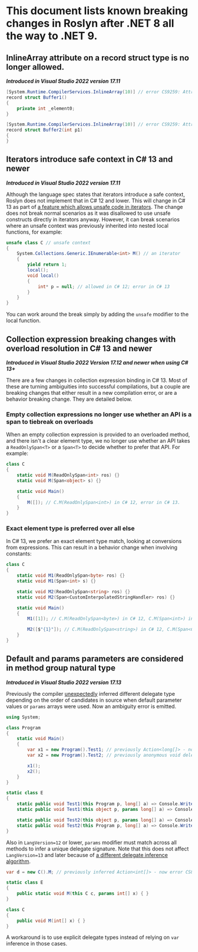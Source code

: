 # This document lists known breaking changes in Roslyn after .NET 8 all the way to .NET 9.


## InlineArray attribute on a record struct type is no longer allowed.

***Introduced in Visual Studio 2022 version 17.11***

```cs
[System.Runtime.CompilerServices.InlineArray(10)] // error CS9259: Attribute 'System.Runtime.CompilerServices.InlineArray' cannot be applied to a record struct.
record struct Buffer1()
{
    private int _element0;
}

[System.Runtime.CompilerServices.InlineArray(10)] // error CS9259: Attribute 'System.Runtime.CompilerServices.InlineArray' cannot be applied to a record struct.
record struct Buffer2(int p1)
{
}
```


## Iterators introduce safe context in C# 13 and newer

***Introduced in Visual Studio 2022 version 17.11***

Although the language spec states that iterators introduce a safe context, Roslyn does not implement that in C# 12 and lower.
This will change in C# 13 as part of [a feature which allows unsafe code in iterators](https://github.com/dotnet/roslyn/issues/72662).
The change does not break normal scenarios as it was disallowed to use unsafe constructs directly in iterators anyway.
However, it can break scenarios where an unsafe context was previously inherited into nested local functions, for example:

```cs
unsafe class C // unsafe context
{
    System.Collections.Generic.IEnumerable<int> M() // an iterator
    {
        yield return 1;
        local();
        void local()
        {
            int* p = null; // allowed in C# 12; error in C# 13
        }
    }
}
```

You can work around the break simply by adding the `unsafe` modifier to the local function.

## Collection expression breaking changes with overload resolution in C# 13 and newer

***Introduced in Visual Studio 2022 Version 17.12 and newer when using C# 13+***

There are a few changes in collection expression binding in C# 13. Most of these are turning ambiguities into successful compilations,
but a couple are breaking changes that either result in a new compilation error, or are a behavior breaking change. They are detailed
below.

### Empty collection expressions no longer use whether an API is a span to tiebreak on overloads

When an empty collection expression is provided to an overloaded method, and there isn't a clear element type, we no longer use whether
an API takes a `ReadOnlySpan<T>` or a `Span<T>` to decide whether to prefer that API. For example:

```cs
class C
{
    static void M(ReadOnlySpan<int> ros) {}
    static void M(Span<object> s) {}

    static void Main()
    {
        M([]); // C.M(ReadOnlySpan<int>) in C# 12, error in C# 13.
    }
}
```

### Exact element type is preferred over all else

In C# 13, we prefer an exact element type match, looking at conversions from expressions. This can result in a behavior change when involving
constants:

```cs
class C
{
    static void M1(ReadOnlySpan<byte> ros) {}
    static void M1(Span<int> s) {}

    static void M2(ReadOnlySpan<string> ros) {}
    static void M2(Span<CustomInterpolatedStringHandler> ros) {}

    static void Main()
    {
        M1([1]); // C.M(ReadOnlySpan<byte>) in C# 12, C.M(Span<int>) in C# 13

        M2([$"{1}"]); // C.M(ReadOnlySpan<string>) in C# 12, C.M(Span<CustomInterpolatedStringHandler>) in C# 13
    }
}
```

## Default and params parameters are considered in method group natural type

***Introduced in Visual Studio 2022 version 17.13***

Previously the compiler [unexpectedly](https://github.com/dotnet/roslyn/issues/71333)
inferred different delegate type depending on the order of candidates in source
when default parameter values or `params` arrays were used. Now an ambiguity error is emitted.

```cs
using System;

class Program
{
    static void Main()
    {
        var x1 = new Program().Test1; // previously Action<long[]> - now error
        var x2 = new Program().Test2; // previously anonymous void delegate(params long[]) - now error

        x1();
        x2();
    }
}

static class E
{
    static public void Test1(this Program p, long[] a) => Console.Write(a.Length);
    static public void Test1(this object p, params long[] a) => Console.Write(a.Length);

    static public void Test2(this object p, params long[] a) => Console.Write(a.Length);
    static public void Test2(this Program p, long[] a) => Console.Write(a.Length);
}
```

Also in `LangVersion=12` or lower, `params` modifier must match across all methods to infer a unique delegate signature.
Note that this does not affect `LangVersion=13` and later because of [a different delegate inference algorithm](https://github.com/dotnet/csharplang/issues/7429).

```cs
var d = new C().M; // previously inferred Action<int[]> - now error CS8917: the delegate type could not be inferred

static class E
{
    public static void M(this C c, params int[] x) { }
}

class C
{
    public void M(int[] x) { }
}
```

A workaround is to use explicit delegate types instead of relying on `var` inference in those cases.
